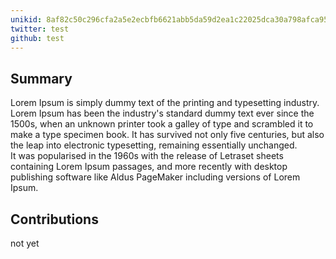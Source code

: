 ```yaml
---
unikid: 8af82c50c296cfa2a5e2ecbfb6621abb5da59d2ea1c22025dca30a798afca95b
twitter: test
github: test
---
```


<DelegateDetail />

## Summary
Lorem Ipsum is simply dummy text of the printing and typesetting industry. Lorem Ipsum has been the industry's standard dummy text ever since the 1500s, when an unknown printer took a galley of type and scrambled it to make a type specimen book. It has survived not only five centuries, but also the leap into electronic typesetting, remaining essentially unchanged.  
It was popularised in the 1960s with the release of Letraset sheets containing Lorem Ipsum passages, and more recently with desktop publishing software like Aldus PageMaker including versions of Lorem Ipsum.

## Contributions
not yet